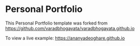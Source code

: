 # Personal Portfolio
This Personal Portfolio template was forked from https://github.com/varadbhogayata/varadbhogayata.github.io

To view a live example: https://ananyadeoghare.github.io
